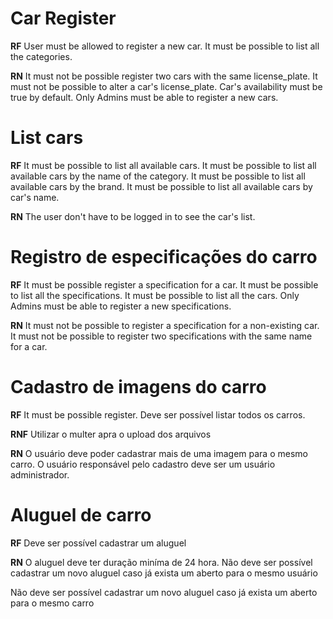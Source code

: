 # Car Register

**RF**
User must be allowed to register a new car.
It must be possible to list all the categories.



**RN**
It must not be possible register two cars with the same license_plate.
It must not be possible to alter a car's license_plate.
Car's availability must be true by default.
Only Admins must be able to register a new cars.


# List cars

**RF**
It must be possible to list all available cars.
It must be possible to list all available cars by the name of the category.
It must be possible to list all available cars by the brand.
It must be possible to list all available cars by car's name.

**RN**
The user don't have to be logged in to see the car's list.

# Registro de especificações do carro

**RF**
It must be possible register a specification for a car.
It must be possible to list all the specifications.
It must be possible to list all the cars.
Only Admins must be able to register a new specifications.

**RN**
It must not be possible to register a specification for a non-existing car.
It must not be possible to register two specifications with the same name for a car.


# Cadastro de imagens do carro


**RF**
It must be possible register.
Deve ser possível listar todos os carros.

**RNF**
Utilizar o multer apra o upload dos arquivos

**RN**
O usuário deve poder cadastrar mais de uma imagem para o mesmo carro.
O usuário responsável pelo cadastro deve ser um usuário administrador.

# Aluguel de carro

**RF**
Deve ser possível cadastrar um aluguel

**RN**
O aluguel deve ter duração miníma de 24 hora.
Não deve ser possível cadastrar um novo aluguel caso já exista um aberto para o mesmo usuário

Não deve ser possível cadastrar um novo aluguel caso já exista um aberto para o mesmo carro




